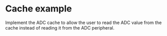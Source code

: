 # Cache example

Implement the ADC cache to allow the user to read the ADC value from the cache
instead of reading it from the ADC peripheral.
